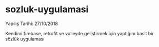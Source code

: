 # sozluk-uygulamasi

Yapılış Tarihi: 27/10/2018

Kendimi firebase, retrofit ve volleyde geliştirmek için yaptığım basit bir sözlük uygulaması


